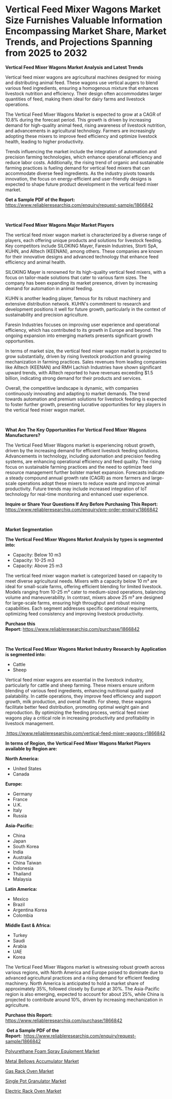 <p><h1>Vertical Feed Mixer Wagons Market Size Furnishes Valuable Information Encompassing Market Share, Market Trends, and Projections Spanning from 2025 to 2032</h1></p><p><strong>Vertical Feed Mixer Wagons Market Analysis and Latest Trends</strong></p>
<p><p>Vertical feed mixer wagons are agricultural machines designed for mixing and distributing animal feed. These wagons use vertical augers to blend various feed ingredients, ensuring a homogenous mixture that enhances livestock nutrition and efficiency. Their design often accommodates larger quantities of feed, making them ideal for dairy farms and livestock operations.</p><p>The Vertical Feed Mixer Wagons Market is expected to grow at a CAGR of 10.8% during the forecast period. This growth is driven by increasing demand for high-quality animal feed, rising awareness of livestock nutrition, and advancements in agricultural technology. Farmers are increasingly adopting these mixers to improve feed efficiency and optimize livestock health, leading to higher productivity.</p><p>Trends influencing the market include the integration of automation and precision farming technologies, which enhance operational efficiency and reduce labor costs. Additionally, the rising trend of organic and sustainable farming practices is fueling demand for vertical feed mixers that can accommodate diverse feed ingredients. As the industry pivots towards innovation, the focus on energy-efficient and user-friendly designs is expected to shape future product development in the vertical feed mixer market.</p></p>
<p><strong>Get a Sample PDF of the Report:&nbsp;</strong> <a href="https://www.reliableresearchiq.com/enquiry/request-sample/1866842?utm_campaign=121&utm_medium=2&utm_source=Github&utm_content=ia&utm_term=11042025&utm_id=vertical-feed-mixer-wagons">https://www.reliableresearchiq.com/enquiry/request-sample/1866842</a></p>
<p>&nbsp;</p>
<p><strong>Vertical Feed Mixer Wagons Major Market Players</strong></p>
<p><p>The vertical feed mixer wagon market is characterized by a diverse range of players, each offering unique products and solutions for livestock feeding. Key competitors include SILOKING Mayer, Faresin Industries, Storti SpA, KUHN, and Alltech (KEENAN), among others. These companies are known for their innovative designs and advanced technology that enhance feed efficiency and animal health.</p><p>SILOKING Mayer is renowned for its high-quality vertical feed mixers, with a focus on tailor-made solutions that cater to various farm sizes. The company has been expanding its market presence, driven by increasing demand for automation in animal feeding.</p><p>KUHN is another leading player, famous for its robust machinery and extensive distribution network. KUHN's commitment to research and development positions it well for future growth, particularly in the context of sustainability and precision agriculture.</p><p>Faresin Industries focuses on improving user experience and operational efficiency, which has contributed to its growth in Europe and beyond. The ongoing expansion into emerging markets presents significant growth opportunities.</p><p>In terms of market size, the vertical feed mixer wagon market is projected to grow substantially, driven by rising livestock production and growing mechanization in farming practices. Sales revenues from leading companies like Alltech (KEENAN) and RMH Lachish Industries have shown significant upward trends, with Alltech reported to have revenues exceeding $1.5 billion, indicating strong demand for their products and services.</p><p>Overall, the competitive landscape is dynamic, with companies continuously innovating and adapting to market demands. The trend towards automation and premium solutions for livestock feeding is expected to foster further growth, presenting lucrative opportunities for key players in the vertical feed mixer wagon market.</p></p>
<p>&nbsp;</p>
<p><strong>What Are The Key Opportunities For Vertical Feed Mixer Wagons Manufacturers?</strong></p>
<p><p>The Vertical Feed Mixer Wagons market is experiencing robust growth, driven by the increasing demand for efficient livestock feeding solutions. Advancements in technology, including automation and precision feeding systems, are enhancing operational efficiency and feed quality. The rising focus on sustainable farming practices and the need to optimize feed resource management further bolster market expansion. Forecasts indicate a steady compound annual growth rate (CAGR) as more farmers and large-scale operations adopt these mixers to reduce waste and improve animal productivity. Future trends may include increased integration of IoT technology for real-time monitoring and enhanced user experience.</p></p>
<p><strong>Inquire or Share Your Questions If Any Before Purchasing This Report:</strong> <a href="https://www.reliableresearchiq.com/enquiry/pre-order-enquiry/1866842?utm_campaign=121&utm_medium=2&utm_source=Github&utm_content=ia&utm_term=11042025&utm_id=vertical-feed-mixer-wagons">https://www.reliableresearchiq.com/enquiry/pre-order-enquiry/1866842</a></p>
<p>&nbsp;</p>
<p><strong>Market Segmentation</strong></p>
<p><strong>The Vertical Feed Mixer Wagons Market Analysis by types is segmented into:</strong></p>
<p><ul><li>Capacity: Below 10 m3</li><li>Capacity: 10-25 m3</li><li>Capacity: Above 25 m3</li></ul></p>
<p><p>The vertical feed mixer wagon market is categorized based on capacity to meet diverse agricultural needs. Mixers with a capacity below 10 m³ are ideal for small-scale farms, offering efficient blending for limited livestock. Models ranging from 10-25 m³ cater to medium-sized operations, balancing volume and maneuverability. In contrast, mixers above 25 m³ are designed for large-scale farms, ensuring high throughput and robust mixing capabilities. Each segment addresses specific operational requirements, optimizing feed consistency and improving livestock productivity.</p></p>
<p><strong>Purchase this Report:&nbsp;</strong><a href="https://www.reliableresearchiq.com/purchase/1866842?utm_campaign=121&utm_medium=2&utm_source=Github&utm_content=ia&utm_term=11042025&utm_id=vertical-feed-mixer-wagons">https://www.reliableresearchiq.com/purchase/1866842</a></p>
<p>&nbsp;</p>
<p><strong>The Vertical Feed Mixer Wagons Market Industry Research by Application is segmented into:</strong></p>
<p><ul><li>Cattle</li><li>Sheep</li></ul></p>
<p><p>Vertical feed mixer wagons are essential in the livestock industry, particularly for cattle and sheep farming. These mixers ensure uniform blending of various feed ingredients, enhancing nutritional quality and palatability. In cattle operations, they improve feed efficiency and support growth, milk production, and overall health. For sheep, these wagons facilitate better feed distribution, promoting optimal weight gain and reproduction. By optimizing the feeding process, vertical feed mixer wagons play a critical role in increasing productivity and profitability in livestock management.</p></p>
<p><a href="https://www.reliableresearchiq.com/vertical-feed-mixer-wagons-r1866842?utm_campaign=121&utm_medium=2&utm_source=Github&utm_content=ia&utm_term=11042025&utm_id=vertical-feed-mixer-wagons">&nbsp;https://www.reliableresearchiq.com/vertical-feed-mixer-wagons-r1866842</a></p>
<p><strong>In terms of Region, the Vertical Feed Mixer Wagons Market Players available by Region are:</strong></p>
<p>
    <p> <strong> North America: </strong>
        <ul>
            <li>United States</li>
            <li>Canada</li>
        </ul>
        </p> 
    <p> <strong> Europe: </strong>
        <ul>
            <li>Germany</li>
            <li>France</li>
            <li>U.K.</li>
            <li>Italy</li>
            <li>Russia</li>
        </ul>
        </p> 
    <p> <strong> Asia-Pacific: </strong>
        <ul>
            <li>China</li>
            <li>Japan</li>
            <li>South Korea</li>
            <li>India</li>
            <li>Australia</li>
            <li>China Taiwan</li>
            <li>Indonesia</li>
            <li>Thailand</li>
            <li>Malaysia</li>
        </ul>
        </p> 
    <p> <strong> Latin America: </strong>
        <ul>
            <li>Mexico</li>
            <li>Brazil</li>
            <li>Argentina Korea</li>
            <li>Colombia</li>
        </ul>
        </p> 
    <p> <strong> Middle East & Africa: </strong>
        <ul>
            <li>Turkey</li>
            <li>Saudi</li>
            <li>Arabia</li>
            <li>UAE</li>
            <li>Korea</li>
        </ul>
    </p>
    </p>
<p><p>The Vertical Feed Mixer Wagons market is witnessing robust growth across various regions, with North America and Europe poised to dominate due to advanced agricultural practices and a rising demand for efficient feeding machinery. North America is anticipated to hold a market share of approximately 35%, followed closely by Europe at 30%. The Asia-Pacific region is also emerging, expected to account for about 25%, while China is projected to contribute around 10%, driven by increasing mechanization in agriculture.</p></p>
<p><strong>Purchase this Report: </strong><a href="https://www.reliableresearchiq.com/purchase/1866842?utm_campaign=121&utm_medium=2&utm_source=Github&utm_content=ia&utm_term=11042025&utm_id=vertical-feed-mixer-wagons">https://www.reliableresearchiq.com/purchase/1866842</a></p>
<p>&nbsp;<strong>Get a Sample PDF of the Report:&nbsp;&nbsp;</strong><a href="https://www.reliableresearchiq.com/enquiry/request-sample/1866842?utm_campaign=121&utm_medium=2&utm_source=Github&utm_content=ia&utm_term=11042025&utm_id=vertical-feed-mixer-wagons">https://www.reliableresearchiq.com/enquiry/request-sample/1866842</a></p>
<p><strong></strong></p>
<p><p><a href="https://github.com/neilycalanww/Market-Research-Report-List-1/blob/main/polyurethane-foam-spray-equipment-market.md?utm_campaign=121&utm_medium=2&utm_source=Github&utm_content=ia&utm_term=11042025&utm_id=vertical-feed-mixer-wagons">Polyurethane Foam Spray Equipment Market</a></p><p><a href="https://github.com/Mayankdeswa/Market-Research-Report-List-1/blob/main/metal-bellows-accumulator-market.md?utm_campaign=121&utm_medium=2&utm_source=Github&utm_content=ia&utm_term=11042025&utm_id=vertical-feed-mixer-wagons">Metal Bellows Accumulator Market</a></p><p><a href="https://github.com/gackesaizaze/Market-Research-Report-List-1/blob/main/gas-rack-oven-market.md?utm_campaign=121&utm_medium=2&utm_source=Github&utm_content=ia&utm_term=11042025&utm_id=vertical-feed-mixer-wagons">Gas Rack Oven Market</a></p><p><a href="https://github.com/izetajhazuga/Market-Research-Report-List-1/blob/main/single-pot-granulator-market.md?utm_campaign=121&utm_medium=2&utm_source=Github&utm_content=ia&utm_term=11042025&utm_id=vertical-feed-mixer-wagons">Single Pot Granulator Market</a></p><p><a href="https://github.com/keolalelekr8/Market-Research-Report-List-1/blob/main/electric-rack-oven-market.md?utm_campaign=121&utm_medium=2&utm_source=Github&utm_content=ia&utm_term=11042025&utm_id=vertical-feed-mixer-wagons">Electric Rack Oven Market</a></p></p>